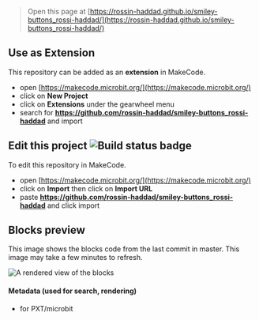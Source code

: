 
> Open this page at [https://rossin-haddad.github.io/smiley-buttons_rossi-haddad/](https://rossin-haddad.github.io/smiley-buttons_rossi-haddad/)

## Use as Extension

This repository can be added as an **extension** in MakeCode.

* open [https://makecode.microbit.org/](https://makecode.microbit.org/)
* click on **New Project**
* click on **Extensions** under the gearwheel menu
* search for **https://github.com/rossin-haddad/smiley-buttons_rossi-haddad** and import

## Edit this project ![Build status badge](https://github.com/rossin-haddad/smiley-buttons_rossi-haddad/workflows/MakeCode/badge.svg)

To edit this repository in MakeCode.

* open [https://makecode.microbit.org/](https://makecode.microbit.org/)
* click on **Import** then click on **Import URL**
* paste **https://github.com/rossin-haddad/smiley-buttons_rossi-haddad** and click import

## Blocks preview

This image shows the blocks code from the last commit in master.
This image may take a few minutes to refresh.

![A rendered view of the blocks](https://github.com/rossin-haddad/smiley-buttons_rossi-haddad/raw/master/.github/makecode/blocks.png)

#### Metadata (used for search, rendering)

* for PXT/microbit
<script src="https://makecode.com/gh-pages-embed.js"></script><script>makeCodeRender("{{ site.makecode.home_url }}", "{{ site.github.owner_name }}/{{ site.github.repository_name }}");</script>

